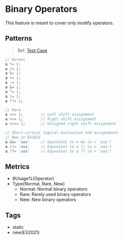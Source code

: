 # Binary Operators

This feature is meant to cover only modify operators.

## Patterns

> Ref:
> [Test Case](../../../../../docs/relation/modify.md#operators-that-can-perform-modify)

```js
// Normal
a *= 1;
a /= 1;
a %= 1;
a += 1;
a -= 1;
a &= 1;
a ^= 1;
a |= 1;
a **= 1;

// Rare
a <<= 1;        // Left shift assignment
a >>= 1;        // Right shift assignment
a >>>= 1;       // Unsigned right shift assignment

// Short-circuit logical evaluation and assignments
// New in ES2021
a &&= 'aaa'     // Equvalent to a && (a = 'aaa')
a ||= 'aaa'     // Equvalent to a || (a = 'aaa')
a ??= 'aaa'     // Equvalent to a ?? (a = 'aaa')
```

## Metrics

* #Usage%(Operator)
* Type{Normal, Rare, New}
    * Normal: Normal binary operators
    * Rare: Rarely used binary operators
    * New: New binary operators

## Tags

* static
* new(ES2021)
